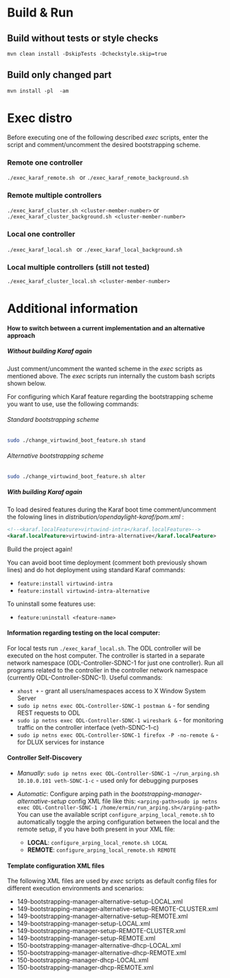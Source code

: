 # Build & Run

## Build without tests or style checks
<code>mvn clean install -DskipTests -Dcheckstyle.skip=true</code>

## Build only changed part 
<code>mvn install -pl <module-name> -am</code>

# Exec distro
Before executing one of the following described *exec* scripts, enter the script and comment/uncomment the desired bootstrapping scheme. 
### Remote one controller
`./exec_karaf_remote.sh ` or
`./exec_karaf_remote_background.sh `
### Remote multiple controllers
`./exec_karaf_cluster.sh <cluster-member-number>` or
`./exec_karaf_cluster_background.sh <cluster-member-number>`
### Local one controller
`./exec_karaf_local.sh ` or
`./exec_karaf_local_background.sh `
### Local multiple controllers (still not tested)
`./exec_karaf_cluster_local.sh <cluster-member-number>` 

# Additional information

#### How to switch between a current implementation and an alternative approach

##### Without building Karaf again
Just comment/uncomment the wanted scheme in the *exec* scripts as mentioned above. The *exec* scripts run internally the custom bash scripts shown below.

For configuring which Karaf feature regarding the bootstrapping scheme you want to use, use the following commands:

###### Standard bootstrapping scheme
```bash
sudo ./change_virtuwind_boot_feature.sh stand
```

###### Alternative bootstrapping scheme
```bash
sudo ./change_virtuwind_boot_feature.sh alter
```

##### With building Karaf again

To load desired features during the Karaf boot time comment/uncomment the folowing lines in *distribution/opendaylight-karaf/pom.xml* :

```xml
<!--<karaf.localFeature>virtuwind-intra</karaf.localFeature>-->
<karaf.localFeature>virtuwind-intra-alternative</karaf.localFeature>
```

Build the project again!

You can avoid boot time deployment (comment both previously shown lines) and do hot deployment using standard Karaf commands:

* `feature:install virtuwind-intra`
* `feature:install virtuwind-intra-alternative`

To uninstall some features use:

* `feature:uninstall <feature-name>`

#### Information regarding testing on the local computer:

For local tests run `./exec_karaf_local.sh`.
The  ODL controller will be executed on the host computer.
The controller is started in a separate network namespace (ODL-Controller-SDNC-1 for just one controller).
Run all programs related to the controller in the controller network namespace (currently ODL-Controller-SDNC-1).
Useful commands: 
* `xhost +` - grant all users/namespaces access to X Window System Server
* `sudo ip netns exec ODL-Controller-SDNC-1 postman &` - for sending REST requests to ODL 
* `sudo ip netns exec ODL-Controller-SDNC-1 wireshark &` - for monitoring traffic on the controller interface (veth-SDNC-1-c)
* `sudo ip netns exec ODL-Controller-SDNC-1 firefox -P -no-remote &` - for DLUX services for instance

#### Controller Self-Discovery

* *Manually*: `sudo ip netns exec ODL-Controller-SDNC-1 ~/run_arping.sh 10.10.0.101 veth-SDNC-1-c` - used only for debugging purposes

*  *Automatic*: Configure arping path in the *bootstrapping-manager-alternative-setup* config XML file like this: `<arping-path>sudo ip netns exec ODL-Controller-SDNC-1 /home/ermin/run_arping.sh</arping-path>`
You can use the available script `configure_arping_local_remote.sh` to automatically toggle the arping configuration between the local and the remote setup, if you have both present in your XML file:

    *  **LOCAL**: `configure_arping_local_remote.sh LOCAL`
    *  **REMOTE**: `configure_arping_local_remote.sh REMOTE`

#### Template configuration XML files
The following XML files are used by *exec* scripts as default config files for different execution environments and scenarios: 
* 149-bootstrapping-manager-alternative-setup-LOCAL.xml           
* 149-bootstrapping-manager-alternative-setup-REMOTE-CLUSTER.xml  
* 149-bootstrapping-manager-alternative-setup-REMOTE.xml          
* 149-bootstrapping-manager-setup-LOCAL.xml                       
* 149-bootstrapping-manager-setup-REMOTE-CLUSTER.xml              
* 149-bootstrapping-manager-setup-REMOTE.xml                      
* 150-bootstrapping-manager-alternative-dhcp-LOCAL.xml            
* 150-bootstrapping-manager-alternative-dhcp-REMOTE.xml           
* 150-bootstrapping-manager-dhcp-LOCAL.xml                        
* 150-bootstrapping-manager-dhcp-REMOTE.xml   


